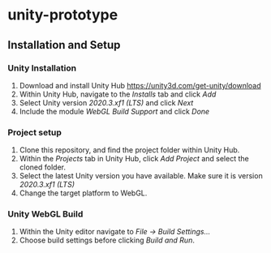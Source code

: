 # unity-prototype
## Installation and Setup
### Unity Installation
1. Download and install Unity Hub https://unity3d.com/get-unity/download
2. Within Unity Hub, navigate to the _Installs_ tab and click _Add_
3. Select Unity version _2020.3.xf1 (LTS)_ and click _Next_
4. Include the module _WebGL Build Support_ and click _Done_

### Project setup
1. Clone this repository, and find the project folder within Unity Hub.
2. Within the _Projects_ tab in Unity Hub, click _Add Project_ and select the cloned folder.
3. Select the latest Unity version you have available. Make sure it is version _2020.3.xf1 (LTS)_
4. Change the target platform to WebGL.

### Unity WebGL Build
1. Within the Unity editor navigate to _File -> Build Settings..._
2. Choose build settings before clicking _Build and Run_.
